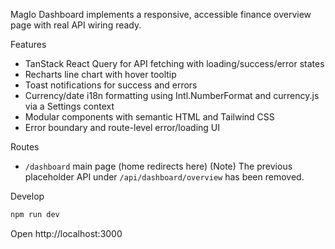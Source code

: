MagIo Dashboard implements a responsive, accessible finance overview page with real API wiring ready.

Features
- TanStack React Query for API fetching with loading/success/error states
- Recharts line chart with hover tooltip
- Toast notifications for success and errors
- Currency/date i18n formatting using Intl.NumberFormat and currency.js via a Settings context
- Modular components with semantic HTML and Tailwind CSS
- Error boundary and route-level error/loading UI

Routes
- `/dashboard` main page (home redirects here)
	(Note) The previous placeholder API under `/api/dashboard/overview` has been removed.

Develop
```bash
npm run dev
```
Open http://localhost:3000 



